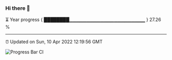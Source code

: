### Hi there 👋

⏳ Year progress { ████████▁▁▁▁▁▁▁▁▁▁▁▁▁▁▁▁▁▁▁▁▁▁ } 27.26 %

---

⏰ Updated on Sun, 10 Apr 2022 12:19:56 GMT

![Progress Bar CI](https://github.com/liununu/liununu/workflows/Progress%20Bar%20CI/badge.svg)
